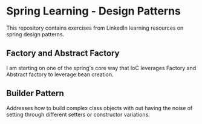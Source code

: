 # Spring Learning - Design Patterns

This repository contains exercises from LinkedIn learning resources on spring design patterns.

## Factory and Abstract Factory

I am starting on one of the spring's core way that IoC leverages Factory and Abstract factory to leverage bean creation.

## Builder Pattern

Addresses how to build complex class objects with out having the noise of setting through different setters or constructor variations.